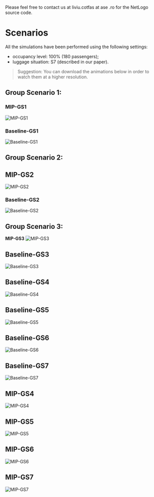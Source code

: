 Please feel free to contact us at liviu.cotfas at ase .ro for the NetLogo source code. 

# Scenarios

All the simulations have been performed using the following settings:
- occupancy level: 100% (180 passengers);
- luggage situation: S7 (described in our paper).

> Suggestion: You can download the animations below in order to watch them at a higher resolution.

## Group Scenario 1: 
### MIP-GS1
![MIP-GS1](recordings/MIP-GS1.gif)
### Baseline-GS1
![Baseline-GS1](recordings/Baseline-GS1.gif)

## Group Scenario 2: 
## MIP-GS2
![MIP-GS2](recordings/MIP-GS2.gif)
### Baseline-GS2
![Baseline-GS2](recordings/Baseline-GS2.gif)

## Group Scenario 3: 
**MIP-GS3**
![MIP-GS3](recordings/MIP-GS3.gif)
## Baseline-GS3
![Baseline-GS3](recordings/Baseline-GS3.gif)

## Baseline-GS4
![Baseline-GS4](recordings/Baseline-GS4.gif)

## Baseline-GS5
![Baseline-GS5](recordings/Baseline-GS5.gif)

## Baseline-GS6
![Baseline-GS6](recordings/Baseline-GS6.gif)

## Baseline-GS7
![Baseline-GS7](recordings/Baseline-GS7.gif)







## MIP-GS4
![MIP-GS4](recordings/MIP-GS4.gif)

## MIP-GS5
![MIP-GS5](recordings/MIP-GS5.gif)

## MIP-GS6
![MIP-GS6](recordings/MIP-GS6.gif)

## MIP-GS7
![MIP-GS7](recordings/MIP-GS7.gif)